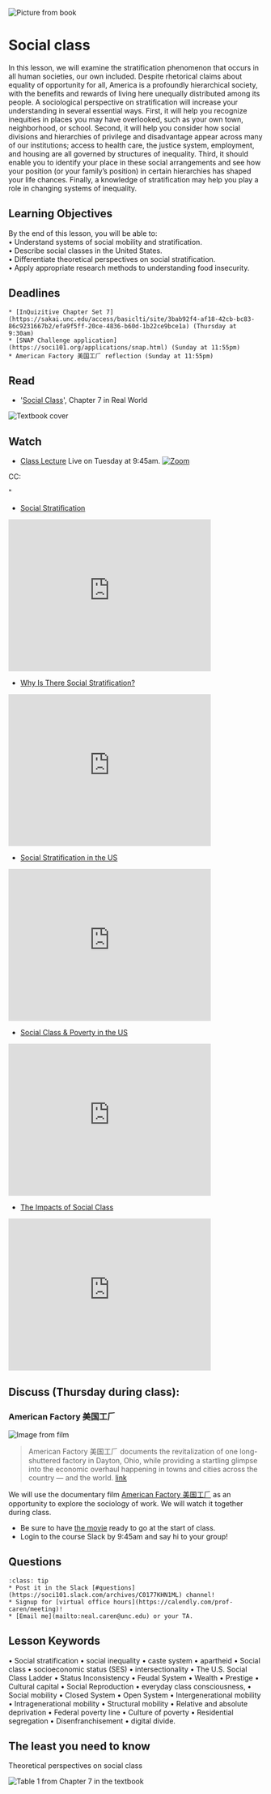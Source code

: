 ![Picture from book](../images/REALWORLD7_FIG07_CO.jpg)

# Social class

In this lesson, we will examine the stratification phenomenon that occurs in all human societies, our own included. Despite rhetorical claims about equality of opportunity for all, America is a profoundly hierarchical society, with the benefits and rewards of living here unequally distributed among its people. A sociological perspective on stratification will increase your understanding in several essential ways. First, it will help you recognize inequities in places you may have overlooked, such as your own town, neighborhood, or school. Second, it will help you consider how social divisions and hierarchies of privilege and disadvantage appear across many of our institutions; access to health care, the justice system, employment, and housing are all governed by structures of inequality. Third, it should enable you to identify your place in these social arrangements and see how your position (or your family’s position) in certain hierarchies has shaped your life chances. Finally, a knowledge of stratification may help you play a role in changing systems of inequality.

## Learning Objectives

By the end of this lesson, you will be able to:   
• Understand systems of social mobility and stratification.    
• Describe social classes in the United States.    
• Differentiate theoretical perspectives on social stratification.    
• Apply appropriate research methods to understanding food insecurity.    


## Deadlines

```{admonition} Be sure to hand these in before the deadline
* [InQuizitive Chapter Set 7](https://sakai.unc.edu/access/basiclti/site/3bab92f4-af18-42cb-bc83-86c9231667b2/efa9f5ff-20ce-4836-b60d-1b22ce9bce1a) (Thursday at 9:30am)
* [SNAP Challenge application](https://soci101.org/applications/snap.html) (Sunday at 11:55pm)
* American Factory 美国工𠂆 reflection (Sunday at 11:55pm)

```

## Read
* '[Social Class](https://ncia.wwnorton.com/87056)', Chapter 7 in Real World

![Textbook cover](https://cdn.wwnorton.com/dam_booktitles/733/img/cover/9780393419337_300.jpeg)



## Watch
* [Class Lecture](https://unc.zoom.us/j/96531859232) Live on Tuesday at 9:45am.
[![Zoom](https://cuit.columbia.edu/sites/default/files/styles/cu_crop/public/content/zoom-logo-transparent-6.png?itok=PJk3QEss)](https://unc.zoom.us/j/96531859232)


CC:

"


* [Social Stratification](https://www.youtube.com/watch?v=SlkIKCMt-Fs)




<iframe
    width="400"
    height="300"
    src="https://www.youtube.com/embed/SlkIKCMt-Fs"
    frameborder="0"
    allowfullscreen
></iframe>





* [Why Is There Social Stratification?](https://www.youtube.com/watch?v=RtxtI5IGrfw)


<iframe
    width="400"
    height="300"
    src="https://www.youtube.com/embed/RtxtI5IGrfw"
    frameborder="0"
    allowfullscreen
></iframe>




* [Social Stratification in the US](https://www.youtube.com/watch?v=DeiHz5tzlws)


<iframe
    width="400"
    height="300"
    src="https://www.youtube.com/embed/DeiHz5tzlws"
    frameborder="0"
    allowfullscreen
></iframe>


* [Social Class & Poverty in the US](https://www.youtube.com/watch?v=c8PEv5SV4sU)


<iframe
    width="400"
    height="300"
    src="https://www.youtube.com/embed/c8PEv5SV4sU"
    frameborder="0"
    allowfullscreen
></iframe>


* [The Impacts of Social Class](https://www.youtube.com/watch?v=0a21mndoORE)

<iframe
    width="400"
    height="300"
    src="https://www.youtube.com/embed/0a21mndoORE"
    frameborder="0"
    allowfullscreen
></iframe>




## Discuss (Thursday during class):
### American Factory 美国工𠂆

![Image from film](https://flxt.tmsimg.com/assets/p16791268_v_h10_aa.jpg)

> American Factory 美国工𠂆 documents the revitalization of one long-shuttered factory in Dayton, Ohio, while providing a startling glimpse into the economic overhaul happening in towns and cities across the country — and the world. [link](https://americanfactoryfilm.com)


We will use the documentary film [American Factory 美国工𠂆](https://www.netflix.com/title/81090071) as an opportunity to explore the sociology of work.  We will watch it together during class.
* Be sure to have [the movie](https://www.netflix.com/title/81090071) ready to go at the start of class.
* Login to the course Slack by 9:45am and say hi to your group!






## Questions

```{admonition} If you have any questions at all about what you are supposed to do on this lesson, please remember I am here to help. Reach out any time so I can support your success.
:class: tip
* Post it in the Slack [#questions](https://soci101.slack.com/archives/C0177KHN1ML) channel!
* Signup for [virtual office hours](https://calendly.com/prof-caren/meeting)!
* [Email me](mailto:neal.caren@unc.edu) or your TA.
```


## Lesson Keywords

•        Social stratification
•        social inequality
•        caste system
•        apartheid
•        Social class
•        socioeconomic status (SES)
•        intersectionality
•        The U.S. Social Class Ladder
•        Status Inconsistency
•        Feudal System
•        Wealth
•        Prestige
•        Cultural capital
•        Social Reproduction
•        everyday class consciousness,
•        Social mobility
•        Closed System
•        Open System
•        Intergenerational mobility
•        Intragenerational mobility
•        Structural mobility
•        Relative and absolute deprivation
•        Federal poverty line
•        Culture of poverty
•        Residential segregation
•        Disenfranchisement
•        digital divide.


## The least you need to know
Theoretical perspectives on social class

![Table 1 from Chapter 7 in the textbook](../images/REALWORLD7_TABLE07.02.jpg "Table 2 from Chapter 7 in the textbook")

